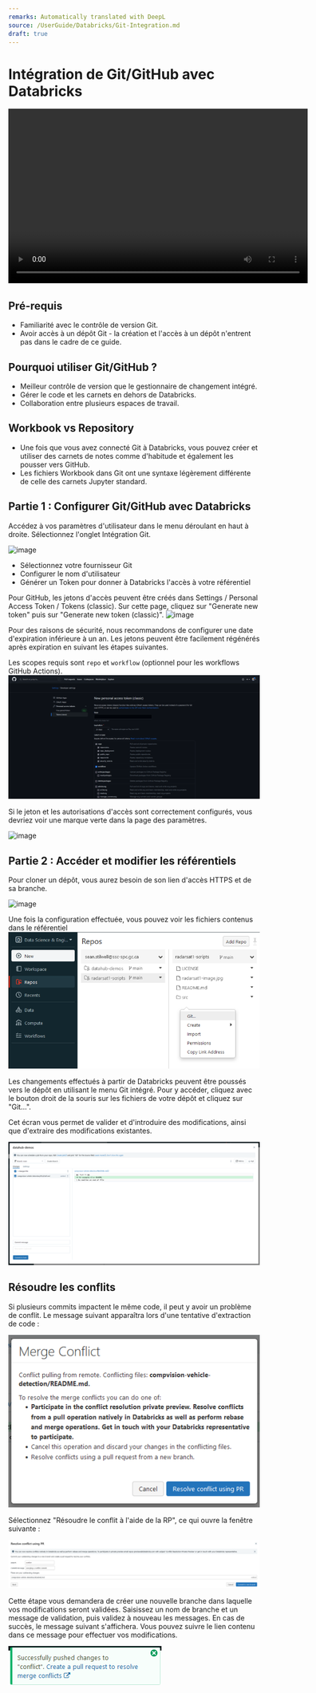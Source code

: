 ```yaml
---
remarks: Automatically translated with DeepL
source: /UserGuide/Databricks/Git-Integration.md
draft: true
---
```


# Intégration de Git/GitHub avec Databricks

<video width="600" height="350" controls>
    <source src="/api/media/git-integration.mp4" type="video/mp4">
    Votre navigateur ne prend pas en charge la balise vidéo.
</video>

## Pré-requis

- Familiarité avec le contrôle de version Git.
- Avoir accès à un dépôt Git - la création et l'accès à un dépôt n'entrent pas dans le cadre de ce guide.

## Pourquoi utiliser Git/GitHub ?

- Meilleur contrôle de version que le gestionnaire de changement intégré.
- Gérer le code et les carnets en dehors de Databricks.
- Collaboration entre plusieurs espaces de travail.

## Workbook vs Repository

- Une fois que vous avez connecté Git à Databricks, vous pouvez créer et utiliser des carnets de notes comme d'habitude et également les pousser vers GitHub.
- Les fichiers Workbook dans Git ont une syntaxe légèrement différente de celle des carnets Jupyter standard.

## Partie 1 : Configurer Git/GitHub avec Databricks

Accédez à vos paramètres d'utilisateur dans le menu déroulant en haut à droite. Sélectionnez l'onglet Intégration Git.

![image](https://user-images.githubusercontent.com/3179656/236484074-eb2b631a-b130-4eda-8554-26a79bf8bb9d.png)

- Sélectionnez votre fournisseur Git
- Configurer le nom d'utilisateur
- Générer un Token pour donner à Databricks l'accès à votre référentiel

Pour GitHub, les jetons d'accès peuvent être créés dans Settings / Personal Access Token / Tokens (classic). Sur cette page, cliquez sur "Generate new token" puis sur "Generate new token (classic)".
![image](https://user-images.githubusercontent.com/3179656/236484380-d193ae59-1a9c-434e-a7ec-790d691c1a89.png)

Pour des raisons de sécurité, nous recommandons de configurer une date d'expiration inférieure à un an. Les jetons peuvent être facilement régénérés après expiration en suivant les étapes suivantes.

Les scopes requis sont `repo` et `workflow` (optionnel pour les workflows GitHub Actions).
![image](TokenScopes.png)

Si le jeton et les autorisations d'accès sont correctement configurés, vous devriez voir une marque verte dans la page des paramètres.

![image](https://user-images.githubusercontent.com/3179656/236485049-c9a97fd0-3737-4c7d-9f3d-58242a32363c.png)

## Partie 2 : Accéder et modifier les référentiels

Pour cloner un dépôt, vous aurez besoin de son lien d'accès HTTPS et de sa branche.

![image](https://user-images.githubusercontent.com/3179656/236485166-3ed15a99-2ad6-4a97-9d17-8f46bbf1c111.png)

Une fois la configuration effectuée, vous pouvez voir les fichiers contenus dans le référentiel
![image](GitMenu.png)

Les changements effectués à partir de Databricks peuvent être poussés vers le dépôt en utilisant le menu Git intégré. Pour y accéder, cliquez avec le bouton droit de la souris sur les fichiers de votre dépôt et cliquez sur "Git...".

Cet écran vous permet de valider et d'introduire des modifications, ainsi que d'extraire des modifications existantes.

![image](GitMenu2.png)

## Résoudre les conflits

Si plusieurs commits impactent le même code, il peut y avoir un problème de conflit. Le message suivant apparaîtra lors d'une tentative d'extraction de code :

![image](MergeConflict.png)

Sélectionnez "Résoudre le conflit à l'aide de la RP", ce qui ouvre la fenêtre suivante :

![image](MergeConflict2.png)

Cette étape vous demandera de créer une nouvelle branche dans laquelle vos modifications seront validées. Saisissez un nom de branche et un message de validation, puis validez à nouveau les messages. En cas de succès, le message suivant s'affichera. Vous pouvez suivre le lien contenu dans ce message pour effectuer vos modifications.

![image](MergeConflict3.png)

<!-- ## Automatiser les extractions Git

? ? -->
